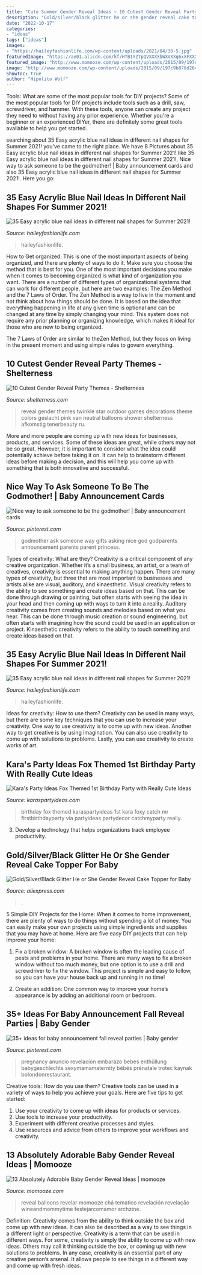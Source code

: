 ```yaml
---
title: "Cute Summer Gender Reveal Ideas ~ 10 Cutest Gender Reveal Party Themes"
description: "Gold/silver/black glitter he or she gender reveal cake topper for baby"
date: "2022-10-17"
categories:
- "ideas"
tags: ["ideas"]
images:
- "https://haileyfashionlife.com/wp-content/uploads/2021/04/30-5.jpg"
featuredImage: "https://ae01.alicdn.com/kf/HTB1YZ7pQVXXXXbWXVXXq6xXFXXXH/Gold-Silver-Black-Glitter-He-or-She-Gender-Reveal-Cake-Topper-for-Baby-Shower-Kid.jpg"
featured_image: "http://www.momooze.com/wp-content/uploads/2015/09/197c9b878d2642dfc42d20d13def2539-577x1024.jpg"
image: "http://www.momooze.com/wp-content/uploads/2015/09/197c9b878d2642dfc42d20d13def2539-577x1024.jpg"
ShowToc: true
author: "Hipolito Wolf"
---
```



Tools: What are some of the most popular tools for DIY projects?
Some of the most popular tools for DIY projects include tools such as a drill, saw, screwdriver, and hammer. With these tools, anyone can create any project they need to without having any prior experience. Whether you're a beginner or an experienced DIYer, there are definitely some great tools available to help you get started.

	

		
searching about 35 Easy acrylic blue nail ideas in different nail shapes for Summer 2021! you've came to the right place. We have 8 Pictures about 35 Easy acrylic blue nail ideas in different nail shapes for Summer 2021! like 35 Easy acrylic blue nail ideas in different nail shapes for Summer 2021!, Nice way to ask someone to be the godmother! | Baby announcement cards and also 35 Easy acrylic blue nail ideas in different nail shapes for Summer 2021!. Here you go:
		
    
## 35 Easy Acrylic Blue Nail Ideas In Different Nail Shapes For Summer 2021!

<img loading=lazy src="https://haileyfashionlife.com/wp-content/uploads/2021/04/30-5.jpg" onerror="this.onerror=null;this.src='https://tse2.mm.bing.net/th?id=OIP.EMkv2rtt9k7mZlGxwDpxzQHaLH&amp;pid=15.1';" alt="35 Easy acrylic blue nail ideas in different nail shapes for Summer 2021!">

_Source: haileyfashionlife.com_

>haileyfashionlife. 

	

How to Get organized: This is one of the most important aspects of being organized, and there are plenty of ways to do it. Make sure you choose the method that is best for you.
One of the most important decisions you make when it comes to becoming organized is what kind of organization you want. There are a number of different types of organizational systems that can work for different people, but here are two examples: The Zen Method and the 7 Laws of Order.
The Zen Method is a way to live in the moment and not think about how things should be done. It is based on the idea that everything happening in life at any given time is optional and can be changed at any time by simply changing your mind. This system does not require any prior planning or organizing knowledge, which makes it ideal for those who are new to being organized.

The 7 Laws of Order are similar to theZen Method, but they focus on living in the present moment and using simple rules to govern everything.

    
## 10 Cutest Gender Reveal Party Themes - Shelterness

<img loading=lazy src="https://i.shelterness.com/2019/06/Twinkle-Twinkle-Little-Star-is-a-great-idea-to-reveal-the-gender-rock-pink-and-blue-or-some-other-color-combo-you-enjoy.jpg" onerror="this.onerror=null;this.src='https://tse1.mm.bing.net/th?id=OIP.MWAEPkqVEASuVhzswof1uQHaJ4&amp;pid=15.1';" alt="10 Cutest Gender Reveal Party Themes - Shelterness">

_Source: shelterness.com_

>reveal gender themes twinkle star outdoor games decorations theme colors geslacht pink van neutral balloons shower shelterness afkomstig tenerbeauty ru. 

	

More and more people are coming up with new ideas for businesses, products, and services. Some of these ideas are great, while others may not be so great. However, it is important to consider what the idea could potentially achieve before taking it on. It can help to brainstorm different ideas before making a decision, and this will help you come up with something that is both innovative and successful.

    
## Nice Way To Ask Someone To Be The Godmother! | Baby Announcement Cards

<img loading=lazy src="https://i.pinimg.com/736x/cb/41/ee/cb41eef20cbe8ff589e1c620567fa37d--godmother-ideas-the-godmother.jpg" onerror="this.onerror=null;this.src='https://tse1.mm.bing.net/th?id=OIP.gLt8raOSLRIoODmMVy9FjgHaJ3&amp;pid=15.1';" alt="Nice way to ask someone to be the godmother! | Baby announcement cards">

_Source: pinterest.com_

>godmother ask someone way gifts asking nice god godparents announcement parents parent princess. 

	

Types of creativity: What are they?
Creativity is a critical component of any creative organization. Whether it’s a small business, an artist, or a team of creatives, creativity is essential to making anything happen. There are many types of creativity, but three that are most important to businesses and artists alike are visual, auditory, and kinaesthetic. 
Visual creativity refers to the ability to see something and create ideas based on that. This can be done through drawing or painting, but often starts with seeing the idea in your head and then coming up with ways to turn it into a reality. Auditory creativity comes from creating sounds and melodies based on what you hear. This can be done through music creation or sound engineering, but often starts with imagining how the sound could be used in an application or project. Kinaesthetic creativity refers to the ability to touch something and create ideas based on that.

    
## 35 Easy Acrylic Blue Nail Ideas In Different Nail Shapes For Summer 2021!

<img loading=lazy src="https://haileyfashionlife.com/wp-content/uploads/2021/04/14-4-768x1152.jpg" onerror="this.onerror=null;this.src='https://tse2.mm.bing.net/th?id=OIP.qLqQAah_01-vDMb2s8N4CQHaLH&amp;pid=15.1';" alt="35 Easy acrylic blue nail ideas in different nail shapes for Summer 2021!">

_Source: haileyfashionlife.com_

>haileyfashionlife. 

	

Ideas for creativity: How to use them?
Creativity can be used in many ways, but there are some key techniques that you can use to increase your creativity. One way to use creativity is to come up with new ideas. Another way to get creative is by using imagination. You can also use creativity to come up with solutions to problems. Lastly, you can use creativity to create works of art.

    
## Kara&#039;s Party Ideas Fox Themed 1st Birthday Party With Really Cute Ideas

<img loading=lazy src="http://karaspartyideas.com/wp-content/uploads/2014/03/fox3.jpeg" onerror="this.onerror=null;this.src='https://tse1.mm.bing.net/th?id=OIP.Ab-_JiC5-2YXod3iFy4ZKwHaKx&amp;pid=15.1';" alt="Kara&#039;s Party Ideas Fox Themed 1st Birthday Party with Really Cute Ideas">

_Source: karaspartyideas.com_

>birthday fox themed karaspartyideas 1st kara foxy catch mr firstbirthdayparty via partyideas partydecor catchmyparty really. 

	

3. Develop a technology that helps organizations track employee productivity. 

    
## Gold/Silver/Black Glitter He Or She Gender Reveal Cake Topper For Baby

<img loading=lazy src="https://ae01.alicdn.com/kf/HTB1YZ7pQVXXXXbWXVXXq6xXFXXXH/Gold-Silver-Black-Glitter-He-or-She-Gender-Reveal-Cake-Topper-for-Baby-Shower-Kid.jpg" onerror="this.onerror=null;this.src='https://tse4.mm.bing.net/th?id=OIP.nbVtvTQhwDlPGqmN380DJAHaHa&amp;pid=15.1';" alt="Gold/Silver/Black Glitter He or She Gender Reveal Cake Topper for Baby">

_Source: aliexpress.com_

>. 

	

5 Simple DIY Projects for the Home:
When it comes to home improvement, there are plenty of ways to do things without spending a lot of money. You can easily make your own projects using simple ingredients and supplies that you may have at home. Here are five easy DIY projects that can help improve your home: 
1. Fix a broken window: A broken window is often the leading cause of pests and problems in your home. There are many ways to fix a broken window without too much money, but one option is to use a drill and screwdriver to fix the window. This project is simple and easy to follow, so you can have your house back up and running in no time!

2. Create an addition: One common way to improve your home’s appearance is by adding an additional room or bedroom.

    
## 35+ Ideas For Baby Announcement Fall Reveal Parties | Baby Gender

<img loading=lazy src="https://i.pinimg.com/736x/2d/64/5c/2d645c75aa710f5e7fb3d7a91720ebed.jpg" onerror="this.onerror=null;this.src='https://tse4.mm.bing.net/th?id=OIP.m9aMq4cM5jdJT6rt3HxP0gAAAA&amp;pid=15.1';" alt="35+ ideas for baby announcement fall reveal parties | Baby gender">

_Source: pinterest.com_

>pregnancy anuncio revelación embarazo bebes enthüllung babygeschlechts sexymamamaternity bébés prénatale trotec kaynak bolondonrestaurant. 

	

Creative tools: How do you use them?
Creative tools can be used in a variety of ways to help you achieve your goals. Here are five tips to get started: 
1. Use your creativity to come up with ideas for products or services.
2. Use tools to increase your productivity.
3. Experiment with different creative processes and styles.
4. Use resources and advice from others to improve your workflows and creativity.

    
## 13 Absolutely Adorable Baby Gender Reveal Ideas | Momooze

<img loading=lazy src="http://www.momooze.com/wp-content/uploads/2015/09/197c9b878d2642dfc42d20d13def2539-577x1024.jpg" onerror="this.onerror=null;this.src='https://tse4.mm.bing.net/th?id=OIP.HdKAS13DH5U8Ls_HQcoNQgHaNJ&amp;pid=15.1';" alt="13 Absolutely Adorable Baby Gender Reveal Ideas | momooze">

_Source: momooze.com_

>reveal balloons revelar momooze chá tematico revelación revelação wineandmommytime festejarcomamor archzine. 

	

Definition: Creativity comes from the ability to think outside the box and come up with new ideas. It can also be described as a way to see things in a different light or perspective.
Creativity is a term that can be used in different ways. For some, creativity is simply the ability to come up with new ideas. Others may call it thinking outside the box, or coming up with new solutions to problems. In any case, creativity is an essential part of any creative person’s arsenal. It allows people to see things in a different way and come up with fresh ideas.


